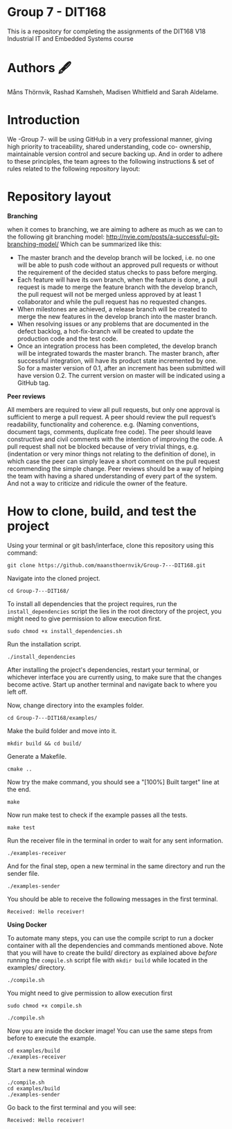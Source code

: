 # Group 7 - DIT168

This is a repository for completing the assignments of the DIT168 V18 Industrial IT and Embedded Systems course

# Authors 🖋️

Måns Thörnvik, Rashad Kamsheh, Madisen Whitfield and Sarah Aldelame.

# Introduction

We -Group 7- will be using GitHub in a very professional manner, giving high priority to traceability, shared understanding, code co- ownership, maintainable version control and secure backing up. And in order to adhere to these principles, the team agrees to the following instructions & set of rules related to the following repository layout:

# Repository layout


**Branching**

when it comes to branching, we are aiming to adhere as much as we can to the following git branching model: http://nvie.com/posts/a-successful-git-branching-model/
Which can be summarized like this:

- The master branch and the develop branch will be locked, i.e. no one will be able to push code without an approved pull requests or without the requirement of the decided status checks to pass before merging.
- Each feature will have its own branch, when the feature is done, a pull request is made to merge the feature branch with the develop branch, the pull request will not be merged unless approved by at least 1 collaborator and while the pull request has no requested changes. 
- When milestones are achieved, a release branch will be created to merge the new features in the develop branch into the master branch.  
- When resolving issues or any problems that are documented in the defect backlog, a hot-fix-branch will be created to update the production code and the test code.
- Once an integration process has been completed, the develop branch will be integrated towards the master branch. The master branch, after successful integration, will have its product state incremented by one. So for a master version of 0.1, after an increment has been submitted will have version 0.2. The current version on master will be indicated using a GitHub tag.

**Peer reviews** 

All members are required to view all pull requests, but only one approval is sufficient to merge a pull request. A peer should review the pull request’s readability, functionality and coherence. e.g. (Naming conventions, document tags, comments, duplicate free code).
The peer should leave constructive and civil comments with the intention of improving the code. A pull request shall not be blocked because of very trivial things, e.g. (indentation or very minor things not relating to the definition of done), in which case the peer can simply leave a short comment on the pull request recommending the simple change. 
Peer reviews should be a way of helping the team with having a shared understanding of every part of the system. And not a way to criticize and ridicule the owner of the feature.  

# How to clone, build, and test the project

Using your terminal or git bash/interface, clone this repository using this command:

```
git clone https://github.com/maansthoernvik/Group-7---DIT168.git
```

Navigate into the cloned project.

```cd Group-7---DIT168/```

To install all dependencies that the project requires, run the ```install_dependencies``` script the lies in the root directory of the project, you might need to give permission to allow execution first.

```sudo chmod +x install_dependencies.sh```

Run the installation script.

```./install_dependencies```

After installing the project's dependencies, restart your terminal, or whichever interface you are currently using, to make sure that the changes become active. Start up another terminal and navigate back to where you left off.

Now, change directory into the examples folder.

```
cd Group-7---DIT168/examples/
```

Make the build folder and move into it.

```
mkdir build && cd build/
```

Generate a Makefile.

```
cmake ..
```

Now try the make command, you should see a "[100%] Built target" line at the end.

```
make
```

Now run make test to check if the example passes all the tests.

```
make test
``` 

Run the receiver file in the terminal in order to wait for any sent information.

```
./examples-receiver 
``` 

And for the final step, open a new terminal in the same directory and run the sender file.

```
./examples-sender 
```

You should be able to receive the following messages in the first terminal.

```
Received: Hello receiver!
```

**Using Docker**

To automate many steps, you can use the compile script to run a docker container with all the dependencies and commands mentioned above. Note that you will have to create the build/ directory as explained above *before* running the ```compile.sh``` script file with ```mkdir build``` while located in the examples/ directory.

```
./compile.sh
``` 

You might need to give permission to allow execution first

```
sudo chmod +x compile.sh

./compile.sh
``` 

Now you are inside the docker image! You can use the same steps from before to execute the example.

```
cd examples/build
./examples-receiver 
``` 
Start a new terminal window

```
./compile.sh
cd examples/build
./examples-sender
``` 
Go back to the first terminal and you will see:

```
Received: Hello receiver!
``` 
 

